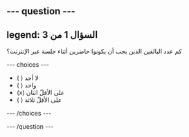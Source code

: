 --- question ---
---
legend: السؤال 1 من 3
---

كم عدد البالغين الذين يجب أن يكونوا حاضرين أثناء جلسة عبر الإنترنت؟

--- choices ---

- ( ) لا أحد
- ( ) واحد
- (x) على الأقلّ اثنان
- ( ) على الأقلّ ثلاثة

--- /choices ---

--- /question ---
